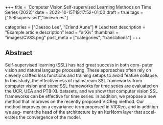 +++
title = 'Computer Vision Self-supervised Learning Methods on Time Series (2022)'
date = 2022-10-15T19:17:52+01:00
draft = true
tags = ["Selfsupervised","timeseries"]

categories = ["Daesoo Lee", "Erlend Aune"] # Lead text
description =  "Example article description"
lead = "arXiv"
thumbnail = "images/CVSS.png"
post_meta = ["categories", "translations"]
+++

## Abstract
Self-supervised learning (SSL) has had great success in both com- puter vision and natural language processing. These approaches often rely on cleverly crafted loss functions and training setups to avoid feature collapse. In this study, the effectiveness of mainstream SSL frameworks from computer vision and some SSL frameworks for time series are evaluated on the UCR, UEA and PTB-XL datasets, and we show that computer vision SSL frameworks can be effective for time series. In addition, we propose a new method that improves on the recently proposed VICReg method. Our method improves on a covariance term proposed in VICReg, and in addition we aug- ment the head of the architecture by an IterNorm layer that accel- erates the convergence of the model.